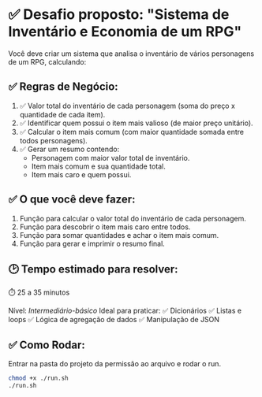 # ✅ Desafio proposto: "Sistema de Inventário e Economia de um RPG"
Você deve criar um sistema que analisa o inventário de vários personagens de um RPG, calculando:

## ✅ Regras de Negócio:
1. ✅ Valor total do inventário de cada personagem (soma do preço x quantidade de cada item).
2. ✅ Identificar quem possui o item mais valioso (de maior preço unitário).
3. ✅ Calcular o item mais comum (com maior quantidade somada entre todos personagens).
4. ✅ Gerar um resumo contendo:
    - Personagem com maior valor total de inventário.
    - Item mais comum e sua quantidade total.
    - Item mais caro e quem possui.

## ✅ O que você deve fazer:
1. Função para calcular o valor total do inventário de cada personagem.
2. Função para descobrir o item mais caro entre todos.
3. Função para somar quantidades e achar o item mais comum.
4. Função para gerar e imprimir o resumo final.

## 🕑 Tempo estimado para resolver:
⏱️ 25 a 35 minutos

Nível: *Intermediário-básico*
Ideal para praticar:
✅ Dicionários
✅ Listas e loops
✅ Lógica de agregação de dados
✅ Manipulação de JSON

## ✅ Como Rodar: 
Entrar na pasta do projeto da permissão ao arquivo e rodar o run.
```bash
chmod +x ./run.sh
./run.sh